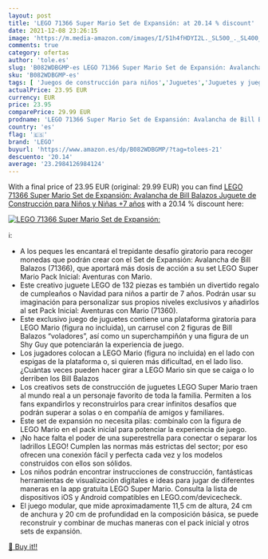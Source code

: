 ```yaml
---
layout: post
title: 'LEGO 71366 Super Mario Set de Expansión: at 20.14 % discount'
date: 2021-12-08 23:26:15
image: 'https://m.media-amazon.com/images/I/51h4fHDYI2L._SL500_._SL400_.jpg'
comments: true
category: ofertas
author: 'tole.es'
slug: 'B082WDBGMP-es LEGO 71366 Super Mario Set de Expansión: Avalancha de Bill...'
sku: 'B082WDBGMP-es'
tags: [ 'Juegos de construcción para niños','Juguetes','Juguetes y juegos','Sets de construcción','lego', ]
actualPrice: 23.95 EUR
currency: EUR
price: 23.95
comparePrice: 29.99 EUR
prodname: 'LEGO 71366 Super Mario Set de Expansión: Avalancha de Bill Balazos  Juguete de Construcción para Niños y Niñas +7 años'
country: 'es'
flag: '🇪🇸'
brand: 'LEGO'
buyurl: 'https://www.amazon.es/dp/B082WDBGMP/?tag=tolees-21'
descuento: '20.14'
average: '23.2984126984124'
---
```


With a final price of 23.95 EUR (original: 29.99 EUR) you can find [LEGO 71366 Super Mario Set de Expansión: Avalancha de Bill Balazos  Juguete de Construcción para Niños y Niñas +7 años](https://www.amazon.es/dp/B082WDBGMP/?tag=tolees-21) with a  20.14 % discount here:

[![LEGO 71366 Super Mario Set de Expansión:](https://m.media-amazon.com/images/I/51h4fHDYI2L._SL500_._SL400_.jpg)](https://www.amazon.es/dp/B082WDBGMP/?tag=tolees-21)

ℹ️:

- A los peques les encantará el trepidante desafío giratorio para recoger monedas que podrán crear con el Set de Expansión: Avalancha de Bill Balazos (71366), que aportará más dosis de acción a su set LEGO Super Mario Pack Inicial: Aventuras con Mario.
- Este creativo juguete LEGO de 132 piezas es también un divertido regalo de cumpleaños o Navidad para niños a partir de 7 años. Podrán usar su imaginación para personalizar sus propios niveles exclusivos y añadirlos al set Pack Inicial: Aventuras con Mario (71360).
- Este exclusivo juego de juguetes contiene una plataforma giratoria para LEGO Mario (figura no incluida), un carrusel con 2 figuras de Bill Balazos “voladores”, así como un superchampiñón y una figura de un Shy Guy que potenciarán la experiencia de juego.
- Los jugadores colocan a LEGO Mario (figura no incluida) en el lado con espigas de la plataforma o, si quieren más dificultad, en el lado liso. ¿Cuántas veces pueden hacer girar a LEGO Mario sin que se caiga o lo derriben los Bill Balazos
- Los creativos sets de construcción de juguetes LEGO Super Mario traen al mundo real a un personaje favorito de toda la familia. Permiten a los fans expandirlos y reconstruirlos para crear infinitos desafíos que podrán superar a solas o en compañía de amigos y familiares.
- Este set de expansión no necesita pilas: combínalo con la figura de LEGO Mario en el pack inicial para potenciar la experiencia de juego.
- ¡No hace falta el poder de una superestrella para conectar o separar los ladrillos LEGO! Cumplen las normas más estrictas del sector; por eso ofrecen una conexión fácil y perfecta cada vez y los modelos construidos con ellos son sólidos.
- Los niños podrán encontrar instrucciones de construcción, fantásticas herramientas de visualización digitales e ideas para jugar de diferentes maneras en la app gratuita LEGO Super Mario. Consulta la lista de dispositivos iOS y Android compatibles en LEGO.com/devicecheck.
- El juego modular, que mide aproximadamente 11,5 cm de altura, 24 cm de anchura y 20 cm de profundidad en la composición básica, se puede reconstruir y combinar de muchas maneras con el pack inicial y otros sets de expansión.

[🛒 Buy it!!](https://www.amazon.es/dp/B082WDBGMP/?tag=tolees-21)
